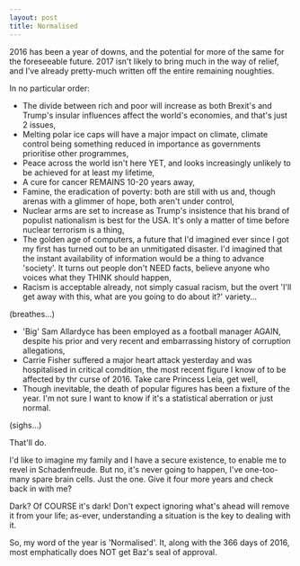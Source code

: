 ```yaml
---
layout: post
title: Normalised
---
```


2016 has been a year of downs, and the potential for more of the same for the foreseeable future.  2017 isn't likely to bring much in the way of relief, and I've already pretty-much written off the entire remaining noughties.

In no particular order:

* The divide between rich and poor will increase as both Brexit's and Trump's insular influences affect the world's economies, and that's just 2 issues,
* Melting polar ice caps will have a major impact on climate, climate control being something reduced in importance as governments prioritise other programmes,
* Peace across the world isn't here YET, and looks increasingly unlikely to be achieved for at least my lifetime,
* A cure for cancer REMAINS 10-20 years away,
* Famine, the eradication of poverty: both are still with us and, though arenas with a glimmer of hope, both aren't under control,
* Nuclear arms are set to increase as Trump's insistence that his brand of populist nationalism is best for the USA.  It's only a matter of time before nuclear terrorism is a thing,
* The golden age of computers, a future that I'd imagined ever since I got my first has turned out to be an unmitigated disaster.  I'd imagined that the instant availability of information would be a thing to advance 'society'.  It turns out people don't NEED facts, believe anyone who voices what they THINK should happen,
* Racism is acceptable already, not simply casual racism, but the overt 'I'll get away with this, what are you going to do about it?' variety…

(breathes…)

* 'Big' Sam Allardyce has been employed as a football manager AGAIN, despite his prior and very recent and embarrassing history of corruption allegations,
* Carrie Fisher suffered a major heart attack yesterday and was hospitalised in critical comdition, the most recent figure I know of to be affected by thr curse of 2016.  Take care Princess Leia, get well,
* Though inevitable, the death of popular figures has been a fixture of the year.  I'm not sure I want to know if it's a statistical aberration or just normal.

(sighs…)

That'll do.

I'd like to imagine my family and I have a secure existence, to enable me to revel in Schadenfreude.  But no, it's never going to happen, I've one-too-many spare brain cells.  Just the one.  Give it four more years and check back in with me?

Dark?  Of COURSE it's dark!  Don't expect ignoring what's ahead will remove it from your life; as-ever, understanding a situation is the key to dealing with it.

So, my word of the year is 'Normalised'.  It, along with the 366 days of 2016, most emphatically does NOT get Baz's seal of approval.
